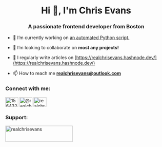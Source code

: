 <h1 align="center">Hi 👋, I'm Chris Evans</h1>
<h3 align="center">A passionate frontend developer from Boston</h3>

- 🔭 I’m currently working on [an automated Python script.](https://github.com/realchrisevans/mastodon-py-script)

- 👯 I’m looking to collaborate on **most any projects!**

- 📝 I regularly write articles on [https://realchrisevans.hashnode.dev/](https://realchrisevans.hashnode.dev/)

- 📫 How to reach me **realchrisevans@outlook.com**

<h3 align="left">Connect with me:</h3>
<p align="left">
<a href="https://stackoverflow.com/users/15643200" target="blank"><img align="center" src="https://raw.githubusercontent.com/rahuldkjain/github-profile-readme-generator/master/src/images/icons/Social/stack-overflow.svg" alt="15643200" height="30" width="40" /></a>
<a href="https://hashnode.com/@realchrisevans" target="blank"><img align="center" src="https://raw.githubusercontent.com/rahuldkjain/github-profile-readme-generator/master/src/images/icons/Social/hashnode.svg" alt="@realchrisevans" height="30" width="40" /></a>
<a href="https://www.leetcode.com/realchrisevans" target="blank"><img align="center" src="https://raw.githubusercontent.com/rahuldkjain/github-profile-readme-generator/master/src/images/icons/Social/leet-code.svg" alt="realchrisevans" height="30" width="40" /></a>
</p>

<h3 align="left">Support:</h3>
<p><a href="https://www.buymeacoffee.com/realchrisevans"> <img align="left" src="https://cdn.buymeacoffee.com/buttons/v2/default-yellow.png" height="50" width="210" alt="realchrisevans" /></a></p><br><br>
